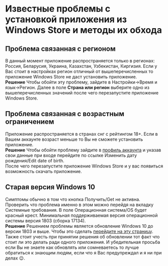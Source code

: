 # Известные проблемы с установкой приложения из Windows Store и методы их обхода

## Проблема связанная с регионом

В данный момент приложение распространяется только в регионах: Россия, Беларусия, Украина, Казахстан, Узбекистан, Киргизия.
Если у Вас стоит в настройках регион отличный от вышеперечисленных то приложение Windows Store не даст установить приложение.  
**Решение** Чтобы обойти эту проблему, зайдите в Настройки->Время и язык->Регион. Далее в поле **Страна или регион** выберите одно из вышеперечисленных значений после чего перезапустите приложение Windows Store.

## Проблема связанная с возрастным ограничением

Приложение распространяется в странах снг с рейтингом 18+. Если в Вашем аккаунте возраст меньше то Вы не сможете установить приложение.  
**Решение** Чтобы обойти проблему зайдите в [профиль аккаунта](https://account.microsoft.com/profile/) и указав свои данные при входе перейдите по ссылке Изменить дату рождения/Edit date of birth.  
После чего перезапустите приложение Windows Store и у вас появиться возможность скачать приложение.

## Старая версия Windows 10

Симптомы обычно в том что кнопка Получить/Get не активна. Проверить что проблема именно в этом можно перейдя на вкладку Системные требования. В поле Операционная система/OS будет красный крест.
Минимальная поддерживаемая версия операционной системы версия 1803 (сборка 17134).  
**Решение** Решением проблемы является обновление Windows 10 до версии 1803 и выше. Чтобы это сделать [перейдите на эту страницу](https://www.microsoft.com/ru-ru/software-download/windows10).
Также стоит учесть при принятии решения об обновлении тот факт что стоит ли это делать ради одного приложения.
И убедительная просьба если Вы не знаете как обновлять или сомневаетесь то лучше обратиться к знающим людям, если что я Вас предупреждал и я ни при делах 😉.
